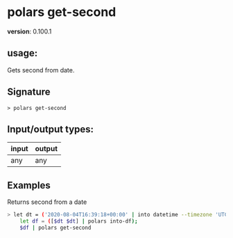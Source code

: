 # polars get-second

**version**: 0.100.1

## **usage**:

Gets second from date.

## Signature

`> polars get-second `

## Input/output types:

| input | output |
| ----- | ------ |
| any   | any    |

## Examples

Returns second from a date

```bash
> let dt = ('2020-08-04T16:39:18+00:00' | into datetime --timezone 'UTC');
    let df = ([$dt $dt] | polars into-df);
    $df | polars get-second
```
